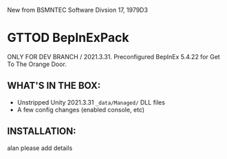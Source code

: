 New from BSMNTEC Software Divsion 17, 1979D3
# GTTOD BepInExPack
ONLY FOR DEV BRANCH / 2021.3.31.
Preconfigured BepInEx 5.4.22 for Get To The Orange Door.
## WHAT'S IN THE BOX:
 - Unstripped Unity 2021.3.31 `_data/Managed/` DLL files
 - A few config changes (enabled console, etc)
## INSTALLATION:
alan please add details